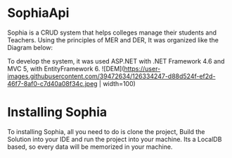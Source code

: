 # SophiaApi

Sophia is a CRUD system that helps colleges manage their students and Teachers. Using the principles of MER and DER, It was organized like the Diagram below:

To develop the system, it was used ASP.NET with .NET Framework 4.6 and MVC 5, with EntityFramework 6.
![DEM](https://user-images.githubusercontent.com/39472634/126334247-d88d524f-ef2d-46f7-8af0-c7d40a08f34c.jpeg | width=100)

# Installing Sophia
 To installing Sophia, all you need to do is clone the project, Build the Solution into your IDE and run the project into your machine. Its a LocalDB based, so every data will be memorized in your machine.

